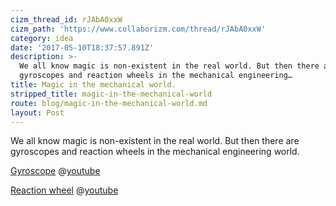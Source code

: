 ```yaml
---
cizm_thread_id: rJAbA0xxW
cizm_path: 'https://www.collaborizm.com/thread/rJAbA0xxW'
category: idea
date: '2017-05-10T18:37:57.891Z'
description: >-
  We all know magic is non-existent in the real world. But then there are
  gyroscopes and reaction wheels in the mechanical engineering…
title: Magic in the mechanical world.
stripped_title: magic-in-the-mechanical-world
route: blog/magic-in-the-mechanical-world.md
layout: Post
---
```

We all know magic is non-existent in the real world. But then there are gyroscopes and reaction wheels in the mechanical engineering world.

[Gyroscope](https://en.wikipedia.org/wiki/Gyroscope)
@[youtube](​https://www.youtube.com/watch?v=p9zhP9Bnx-k) 
 
[Reaction wheel](https://en.wikipedia.org/wiki/Reaction_wheel)
@[youtube](​https://www.youtube.com/watch?v=woCdjbsjbPg) 
 



